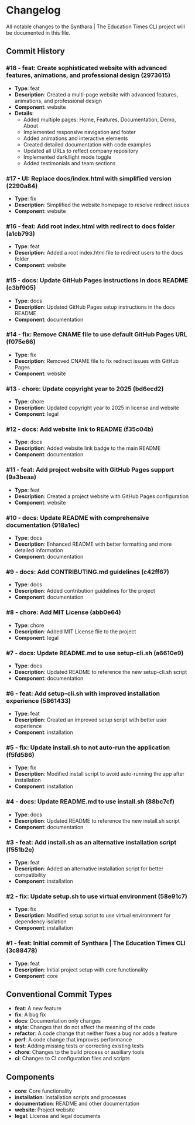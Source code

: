 # Changelog

All notable changes to the Synthara | The Education Times CLI project will be documented in this file.

## Commit History

### #18 - feat: Create sophisticated website with advanced features, animations, and professional design (2973615)
- **Type**: feat
- **Description**: Created a multi-page website with advanced features, animations, and professional design
- **Component**: website
- **Details**:
  - Added multiple pages: Home, Features, Documentation, Demo, About
  - Implemented responsive navigation and footer
  - Added animations and interactive elements
  - Created detailed documentation with code examples
  - Updated all URLs to reflect company repository
  - Implemented dark/light mode toggle
  - Added testimonials and team sections

### #17 - UI: Replace docs/index.html with simplified version (2290a84)
- **Type**: fix
- **Description**: Simplified the website homepage to resolve redirect issues
- **Component**: website

### #16 - feat: Add root index.html with redirect to docs folder (a1cb793)
- **Type**: feat
- **Description**: Added a root index.html file to redirect users to the docs folder
- **Component**: website

### #15 - docs: Update GitHub Pages instructions in docs README (c3bf905)
- **Type**: docs
- **Description**: Updated GitHub Pages setup instructions in the docs README
- **Component**: documentation

### #14 - fix: Remove CNAME file to use default GitHub Pages URL (f075e66)
- **Type**: fix
- **Description**: Removed CNAME file to fix redirect issues with GitHub Pages
- **Component**: website

### #13 - chore: Update copyright year to 2025 (bd6ecd2)
- **Type**: chore
- **Description**: Updated copyright year to 2025 in license and website
- **Component**: legal

### #12 - docs: Add website link to README (f35c04b)
- **Type**: docs
- **Description**: Added website link badge to the main README
- **Component**: documentation

### #11 - feat: Add project website with GitHub Pages support (9a3beaa)
- **Type**: feat
- **Description**: Created a project website with GitHub Pages configuration
- **Component**: website

### #10 - docs: Update README with comprehensive documentation (918a1ec)
- **Type**: docs
- **Description**: Enhanced README with better formatting and more detailed information
- **Component**: documentation

### #9 - docs: Add CONTRIBUTING.md guidelines (c42ff67)
- **Type**: docs
- **Description**: Added contribution guidelines for the project
- **Component**: documentation

### #8 - chore: Add MIT License (abb0e64)
- **Type**: chore
- **Description**: Added MIT License file to the project
- **Component**: legal

### #7 - docs: Update README.md to use setup-cli.sh (a6610e9)
- **Type**: docs
- **Description**: Updated README to reference the new setup-cli.sh script
- **Component**: documentation

### #6 - feat: Add setup-cli.sh with improved installation experience (5861433)
- **Type**: feat
- **Description**: Created an improved setup script with better user experience
- **Component**: installation

### #5 - fix: Update install.sh to not auto-run the application (f5fd586)
- **Type**: fix
- **Description**: Modified install script to avoid auto-running the app after installation
- **Component**: installation

### #4 - docs: Update README.md to use install.sh (88bc7cf)
- **Type**: docs
- **Description**: Updated README to reference the new install.sh script
- **Component**: documentation

### #3 - feat: Add install.sh as an alternative installation script (f551b2e)
- **Type**: feat
- **Description**: Added an alternative installation script for better compatibility
- **Component**: installation

### #2 - fix: Update setup.sh to use virtual environment (58e91c7)
- **Type**: fix
- **Description**: Modified setup script to use virtual environment for dependency isolation
- **Component**: installation

### #1 - feat: Initial commit of Synthara | The Education Times CLI (3c88478)
- **Type**: feat
- **Description**: Initial project setup with core functionality
- **Component**: core

## Conventional Commit Types

- **feat**: A new feature
- **fix**: A bug fix
- **docs**: Documentation only changes
- **style**: Changes that do not affect the meaning of the code
- **refactor**: A code change that neither fixes a bug nor adds a feature
- **perf**: A code change that improves performance
- **test**: Adding missing tests or correcting existing tests
- **chore**: Changes to the build process or auxiliary tools
- **ci**: Changes to CI configuration files and scripts

## Components

- **core**: Core functionality
- **installation**: Installation scripts and processes
- **documentation**: README and other documentation
- **website**: Project website
- **legal**: License and legal documents

